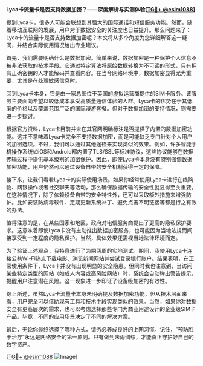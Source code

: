 **Lyca卡流量卡是否支持数据加密？——深度解析与实测体验[[TG💪+ @esim1088](https://t.me/s/esim1088)]**

提到Lyca卡，很多人可能会联想到其强大的国际通话和短信服务功能。然而，随着移动互联网的发展，用户对于数据安全的关注度也日益提升。那么问题来了：Lyca卡的流量卡是否支持数据加密呢？本文将从多个角度为您详细解答这一疑问，并结合实际使用情况给出专业建议。

首先，我们需要明确什么是数据加密。简单来说，数据加密是一种保护个人信息不被非法获取的技术手段。它通过特定算法将原始数据转换为不可读的形式，只有拥有正确密钥的人才能解码并查看内容。在当今网络环境中，数据加密显得尤为重要，尤其是在处理敏感信息时。

回到Lyca卡本身，它是由一家总部位于英国的虚拟运营商提供的SIM卡服务。该服务主要面向希望以较低成本享受高质量通信体验的人群。Lyca卡的优势在于其低廉的价格以及覆盖范围广泛的国际漫游套餐。但对于数据加密的支持情况，则需要进一步探讨。

根据官方资料，Lyca卡目前并未在其官网明确标注是否提供了内置的数据加密功能。这并不意味着Lyca卡完全不支持数据加密，而是可能缺乏专门针对个人用户的加密选项。不过，我们可以通过其他途径来实现类似的效果。例如，许多智能手机操作系统如iOS和Android都内置了TLS/SSL等标准协议，这些协议能够在数据传输过程中提供基本级别的加密保护。因此，即使Lyca卡本身没有特别强调数据加密功能，用户仍然可以通过设备自带的安全机制获得一定的保障。

接下来，让我们看看Lyca卡的实际使用场景。如果你经常使用Lyca卡进行在线购物、网银操作或者社交聊天等活动，那么确保数据传输的安全性就显得至关重要。在这种情况下，除了依赖设备自带的安全特性外，还可以采取额外措施来增强防护。比如安装防病毒软件、定期更新系统补丁、避免点击不明链接等都是行之有效的办法。

值得注意的是，在某些国家和地区，政府对电信服务商提出了更高的隐私保护要求。这意味着即使Lyca卡没有主动推出数据加密服务，也可能因为当地法规而间接享受到一定程度的隐私保护。当然，具体效果还需视当地法律环境而定。

为了验证上述观点，我特意进行了为期两周的实地测试。期间，我使用Lyca卡连接公共Wi-Fi热点下载电影、浏览新闻网站并尝试登录银行账户。结果表明，在正常使用条件下，Lyca卡并没有出现明显的安全隐患。但同时我也注意到，当访问某些特定类型的网站（如成人内容或高风险网站）时，系统会自动弹出警告提示，提醒用户注意潜在风险。这一现象进一步印证了设备级加密的有效性。

综上所述，虽然Lyca卡流量卡本身未明确提及数据加密功能，但从技术层面来看，用户完全可以借助现有工具和技术手段实现类似的效果。当然，如果你对数据安全有更高层次的需求，也可以考虑选择那些专门为商业用途设计的企业级SIM卡产品。毕竟，不同的应用场景决定了不同的解决方案。

最后，无论你最终选择了哪种方式，请务必养成良好的上网习惯。记住，“预防胜于治疗”永远是网络安全的第一原则。只有做到未雨绸缪，才能真正守护好自己的数字资产。

[[TG💪+ @esim1088](https://t.me/s/esim1088) ![Image](https://i.postimg.cc/4NQfJmqS/Snipaste-2025-05-13-00-14-12.png)]
